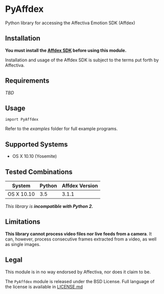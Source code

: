# PyAffdex

Python library for accessing the Affectiva Emotion SDK (Affdex)

## Installation

**You must install the [Affdex SDK](http://developer.affectiva.com/index.html) before using this module.**

Installation and usage of the Affdex SDK is subject to the terms put forth by Affectiva.

## Requirements

_TBD_

## Usage

`import PyAffdex`

Refer to the _examples_ folder for full example programs.

## Supported Systems

* OS X 10.10 (Yosemite)

## Tested Combinations

| System     | Python |Affdex Version |
|------------|--------|---------------|
| OS X 10.10 | 3.5    |3.1.1          |

_This library is **incompatible with Python 2.**_

## Limitations

**This library cannot process video files nor live feeds from a camera**. It can, however, process consecutive frames extracted from a video, as well as single images.

## Legal

This module is in no way endorsed by Affectiva, nor does it claim to be.

The `PyAffdex` module is released under the BSD License. Full language of the license is available in [LICENSE.md](LICENSE.md)
